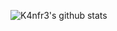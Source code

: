 ![K4nfr3's github stats](https://github-readme-stats.vercel.app/api?username=k4nfr3&show_icons=true&theme=radical)

